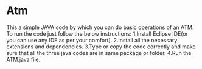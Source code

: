 # Atm
 
This a simple JAVA code by which you can do basic operations of an ATM.
To run the code just follow the below instructions:
1.Install Eclipse IDE(or you can use any IDE as per your comfort).
2.Install all the necessary extensions and dependencies.
3.Type or copy the code correctly and make sure that all the three java codes are in same package or folder.
4.Run the ATM.java file.
